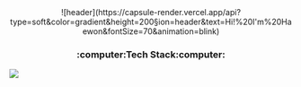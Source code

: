 <div align=center>![header](https://capsule-render.vercel.app/api?type=soft&color=gradient&height=200&section=header&text=Hi!%20I'm%20Haewon&fontSize=70&animation=blink)</div>

<div align=center><h3>:computer:Tech Stack:computer:</h3></div>
<img src="https://img.shields.io/badge/Python-3776AB?style=for-the-badge&logo=Python&logoColor=white">
